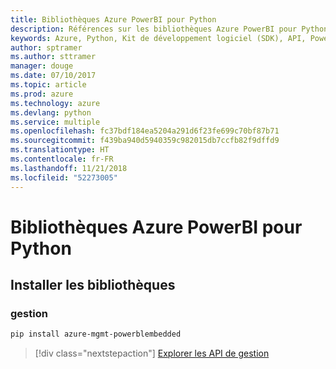 ```yaml
---
title: Bibliothèques Azure PowerBI pour Python
description: Références sur les bibliothèques Azure PowerBI pour Python
keywords: Azure, Python, Kit de développement logiciel (SDK), API, PowerBI
author: sptramer
ms.author: sttramer
manager: douge
ms.date: 07/10/2017
ms.topic: article
ms.prod: azure
ms.technology: azure
ms.devlang: python
ms.service: multiple
ms.openlocfilehash: fc37bdf184ea5204a291d6f23fe699c70bf87b71
ms.sourcegitcommit: f439ba940d5940359c982015db7ccfb82f9dffd9
ms.translationtype: HT
ms.contentlocale: fr-FR
ms.lasthandoff: 11/21/2018
ms.locfileid: "52273005"
---
```

# <a name="azure-powerbi-libraries-for-python"></a>Bibliothèques Azure PowerBI pour Python

## <a name="install-the-libraries"></a>Installer les bibliothèques


### <a name="management"></a>gestion

```bash
pip install azure-mgmt-powerblembedded
```
> [!div class="nextstepaction"]
> [Explorer les API de gestion](/python/api/overview/azure/powerbi/management)